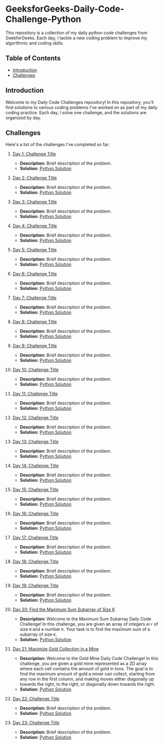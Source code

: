 # GeeksforGeeks-Daily-Code-Challenge-Python

This repository is a collection of my daily python code challenges from GeekforGeeks. Each day, I tackle a new coding problem to improve my algorithmic and coding skills.

## Table of Contents

- [Introduction](#introduction)
- [Challenges](#challenges)

## Introduction

Welcome to my Daily Code Challenges repository! In this repository, you'll find solutions to various coding problems I've worked on as part of my daily coding practice. Each day, I solve one challenge, and the solutions are organized by day.

## Challenges

Here's a list of the challenges I've completed so far:

1. [Day 1: Challenge Title](./Day01)
   - **Description:** Brief description of the problem.
   - **Solution:** [Python Solution](./Day01/solution.py)

2. [Day 2: Challenge Title](./Day02)
   - **Description:** Brief description of the problem.
   - **Solution:** [Python Solution](./Day02/solution.py)

3. [Day 3: Challenge Title](./Day03)
   - **Description:** Brief description of the problem.
   - **Solution:** [Python Solution](./Day03/solution.py)

4. [Day 4: Challenge Title](./Day04)
   - **Description:** Brief description of the problem.
   - **Solution:** [Python Solution](./Day04/solution.py)

5. [Day 5: Challenge Title](./Day05)
   - **Description:** Brief description of the problem.
   - **Solution:** [Python Solution](./Day05/solution.py)

6. [Day 6: Challenge Title](./Day06)
   - **Description:** Brief description of the problem.
   - **Solution:** [Python Solution](./Day06/solution.py)

7. [Day 7: Challenge Title](./Day07)
   - **Description:** Brief description of the problem.
   - **Solution:** [Python Solution](./Day07/solution.py)

8. [Day 8: Challenge Title](./Day08)
   - **Description:** Brief description of the problem.
   - **Solution:** [Python Solution](./Day08/solution.py)

9. [Day 9: Challenge Title](./Day09)
   - **Description:** Brief description of the problem.
   - **Solution:** [Python Solution](./Day09/solution.py)

10. [Day 10: Challenge Title](./Day10)
    - **Description:** Brief description of the problem.
    - **Solution:** [Python Solution](./Day10/solution.py)

11. [Day 11: Challenge Title](./Day11)
    - **Description:** Brief description of the problem.
    - **Solution:** [Python Solution](./Day11/solution.py)

12. [Day 12: Challenge Title](./Day12)
    - **Description:** Brief description of the problem.
    - **Solution:** [Python Solution](./Day12/solution.py)

13. [Day 13: Challenge Title](./Day13)
    - **Description:** Brief description of the problem.
    - **Solution:** [Python Solution](./Day13/solution.py)

14. [Day 14: Challenge Title](./Day14)
    - **Description:** Brief description of the problem.
    - **Solution:** [Python Solution](./Day14/solution.py)

15. [Day 15: Challenge Title](./Day15)
    - **Description:** Brief description of the problem.
    - **Solution:** [Python Solution](./Day15/solution.py)

16. [Day 16: Challenge Title](./Day16)
    - **Description:** Brief description of the problem.
    - **Solution:** [Python Solution](./Day16/solution.py)

17. [Day 17: Challenge Title](./Day17)
    - **Description:** Brief description of the problem.
    - **Solution:** [Python Solution](./Day17/solution.py)

18. [Day 18: Challenge Title](./Day18)
    - **Description:** Brief description of the problem.
    - **Solution:** [Python Solution](./Day18/solution.py)

19. [Day 19: Challenge Title](./Day19)
    - **Description:** Brief description of the problem.
    - **Solution:** [Python Solution](./Day19/solution.py)

20. [Day 20: Find the Maximum Sum Subarray of Size K](./Day20)
    - **Description:** Welcome to the Maximum Sum Subarray Daily Code Challenge! In this challenge, you are given an array of integers `Arr` of size `N` and a number `K`. Your task is to find the maximum sum of a subarray of size `K`.
    - **Solution:** [Python Solution](./Day20/solution.py)

21. [Day 21: Maximize Gold Collection in a Mine](./Day21)
    - **Description:** Welcome to the Gold Mine Daily Code Challenge! In this challenge, you are given a gold mine represented as a 2D array where each cell contains the amount of gold in tons. The goal is to find the maximum amount of gold a miner can collect, starting from any row in the first column, and making moves either diagonally up towards the right, to the right, or diagonally down towards the right.
    - **Solution:** [Python Solution](./Day21/solution.py)

22. [Day 22: Challenge Title](./Day22)
    - **Description:** Brief description of the problem.
    - **Solution:** [Python Solution](./Day22/solution.py)

23. [Day 23: Challenge Title](./Day23)
    - **Description:** Brief description of the problem.
    - **Solution:** [Python Solution](./Day23/solution.py)
